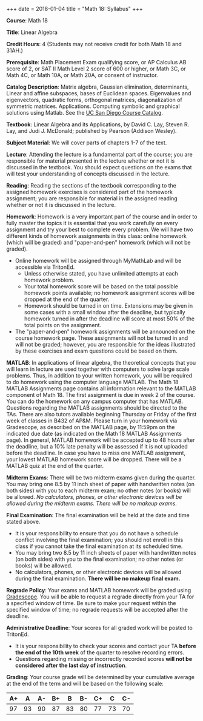 +++
date = 2018-01-04
title = "Math 18: Syllabus"
+++

**Course**:  Math 18

**Title**:  Linear Algebra

**Credit Hours**:  4  (Students may not receive credit for both Math 18 and 31AH.)

**Prerequisite**:  Math Placement Exam qualifying score, or AP Calculus AB score of 2, or SAT II Math Level 2 score of 600 or higher, or Math 3C, or Math 4C, or Math 10A, or Math 20A, or consent of instructor.

**Catalog Description**:  Matrix algebra, Gaussian elimination, determinants, Linear and affine subspaces, bases of Euclidean spaces. Eigenvalues and eigenvectors, quadratic forms, orthogonal matrices, diagonalization of symmetric matrices. Applications. Computing symbolic and graphical solutions using Matlab. See the [UC San Diego Course Catalog](https://ucsd.edu/catalog/courses/MATH.html).

**Textbook**: Linear Algebra and its Applications, by David C. Lay, Steven R. Lay, and Judi J. McDonald; published by Pearson (Addison Wesley).

**Subject Material**:  We will cover parts of chapters 1-7 of the text.

**Lecture**:  Attending the lecture is a fundamental part of the course; you are responsible for material presented in the lecture whether or not it is discussed in the textbook.  You should expect questions on the exams that will test your understanding of concepts discussed in the lecture.

**Reading**:  Reading the sections of the textbook corresponding to the assigned homework exercises is considered part of the homework assignment; you are responsible for material in the assigned reading whether or not it is discussed in the lecture.

**Homework**:  Homework is a very important part of the course and in order to fully master the topics it is essential that you work carefully on every assignment and try your best to complete every problem. We will have two different kinds of homework assignments in this class: online homework (which will be graded) and "paper-and-pen" homework (which will not be graded).
  * Online homework will be assigned through MyMathLab and will be accessible via TritonEd.
    * Unless otherwise stated, you have unlimited attempts at each homework problem.
    * Your total homework score will be based on the total possible homework points available; no homework assignment scores will be dropped at the end of the quarter.
    * Homework should be turned in on time. Extensions may be given in some cases with a small window after the deadline, but typically homework turned in after the deadline will score at most 50% of the total points on the assignment.
  * The "paper-and-pen" homework assignments will be announced on the course homework page. These assignments will not be turned in and will not be graded; however, you are responsible for the ideas illustrated by these exercises and exam questions could be based on them.

**MATLAB**:   In applications of linear algebra, the theoretical concepts that you will learn in lecture are used together 
with computers to solve large scale problems.  Thus, in addition to your written homework, you will be required to do homework 
using the computer language MATLAB. The Math 18 MATLAB Assignments page contains all information relevant to the MATLAB 
component of Math 18. The first assignment is due in week 2 of the course.  You can do the homework on any campus computer 
that has MATLAB.  Questions regarding the MATLAB assignments should be directed to the TAs.  There are also tutors available 
beginning Thursday or Friday of the first week of classes in B432 of AP&M.  Please turn in your homework via Gradescope, 
as described on the MATLAB page, by 11:59pm on the indicated due date (as indicated on the Math 18 MATLAB Assignments page). 
In general, MATLAB homework will be accepted up to 48 hours after the deadline, but a 10% late penalty will be assessed if it 
is not uploaded before the deadline. In case you have to miss one MATLAB assignment, your lowest MATLAB homework score will 
be dropped.  There will be a MATLAB quiz at the end of the quarter.

**Midterm Exams**:  There will be two midterm exams given during the quarter. You may bring one 8.5 by 11 inch sheet of paper 
with handwritten notes (on both sides) with you to each midterm exam; no other notes (or books) will be allowed. 
*No calculators, phones, or other electronic devices will be allowed during the midterm exams. There will be no makeup exams.*

**Final Examination**:  The final examination will be held at the date and time stated above.
  * It is your responsibility to ensure that you do not have a schedule conflict involving the final examination; you should not 
enroll in this class if you cannot take the final examination at its scheduled time.
  * You may bring two 8.5 by 11 inch sheets of paper with handwritten notes (on both sides) with you to the final examination; no other notes (or books) will be allowed.
  * No calculators, phones, or other electronic devices will be allowed during the final examination. **There will be no makeup final exam.**

**Regrade Policy**:  Your exams and MATLAB homework will be graded using [Gradescope](https://www.gradescope.com/). 
You will be able to request a regrade directly from your TA for a specified window of time.  Be sure to make your request 
within the specified window of time; no regrade requests will be accepted after the deadline.

**Administrative Deadline**:  Your scores for all graded work will be posted to TritonEd.
  * It is your responsibility to check your scores and contact your TA **before the end of the 10th week** of the quarter to resolve recording errors.
  * Questions regarding missing or incorrectly recorded scores **will not be considered after the last day of instruction**.

**Grading**: Your course grade will be determined by your cumulative average at the end of the term and will be based on the 
following scale:  

| A+ 	| A  	| A- 	| B+ 	| B  	| B- 	| C+ 	| C  	| C- 	|  
|----	|----	|----	|----	|----	|----	|----	|----	|----	|  
| 97 	| 93 	| 90 	| 87 	| 83 	| 80 	| 77 	| 73 	| 70 	|  







